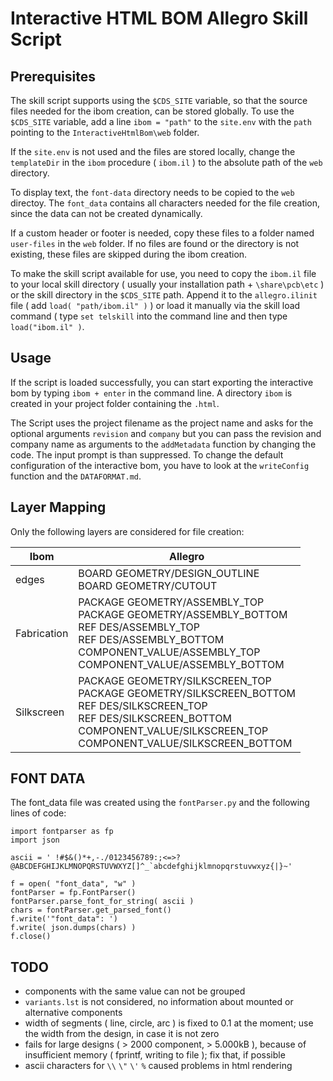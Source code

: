 # Interactive HTML BOM Allegro Skill Script

## Prerequisites
The skill script supports using the `$CDS_SITE` variable, so that the source files needed for the ibom creation, can be stored globally. To use the `$CDS_SITE` variable, add a line `ibom = "path"` to the `site.env` with the `path` pointing to the `InteractiveHtmlBom\web` folder.

If the `site.env` is not used and the files are stored locally, change the `templateDir` in the `ibom` procedure ( `ibom.il` ) to the absolute path of the `web` directory. 

To display text, the `font-data` directory needs to be copied to the `web` directoy. The `font_data` contains all characters needed for the file creation, since the data can not be created dynamically.

If a custom header or footer is needed, copy these files to a folder named `user-files` in the `web` folder. If no files are found or the directory is not existing, these files are skipped during the ibom creation.

To make the skill script available for use, you need to copy the `ibom.il` file to your local skill directory ( usually your installation path + `\share\pcb\etc` ) or the skill directory in the `$CDS_SITE` path. Append it to the `allegro.ilinit` file ( add `load( "path/ibom.il" )` ) or load it manually via the skill load command ( type `set telskill` into the command line and then type `load("ibom.il" )`.

## Usage
If the script is loaded successfully, you can start exporting the interactive bom by typing `ibom + enter` in the command line.
A directory `ibom` is created in your project folder containing the `.html`.

The Script uses the project filename as the project name and asks for the optional arguments `revision` and `company` but you can pass the revision and company name as arguments to the `addMetadata` function by changing the code. The input prompt is than suppressed. To change the default configuration of the interactive bom, you have to look at the `writeConfig` function and the `DATAFORMAT.md`.

## Layer Mapping
Only the following layers are considered for file creation:

| Ibom | Allegro |
| ------| ------ |
| edges | BOARD GEOMETRY/DESIGN_OUTLINE<br>BOARD GEOMETRY/CUTOUT
| Fabrication | PACKAGE GEOMETRY/ASSEMBLY_TOP<br>PACKAGE GEOMETRY/ASSEMBLY_BOTTOM<br>REF DES/ASSEMBLY_TOP<br>REF DES/ASSEMBLY_BOTTOM<br>COMPONENT_VALUE/ASSEMBLY_TOP<br>COMPONENT_VALUE/ASSEMBLY_BOTTOM |
| Silkscreen | PACKAGE GEOMETRY/SILKSCREEN_TOP<br>PACKAGE GEOMETRY/SILKSCREEN_BOTTOM<br>REF DES/SILKSCREEN_TOP<br>REF DES/SILKSCREEN_BOTTOM<br>COMPONENT_VALUE/SILKSCREEN_TOP<br>COMPONENT_VALUE/SILKSCREEN_BOTTOM |

## FONT DATA
The font_data file was created using the `fontParser.py` and the following lines of code:

````
import fontparser as fp
import json

ascii = ' !#$&()*+,-./0123456789:;<=>?@ABCDEFGHIJKLMNOPQRSTUVWXYZ[]^_`abcdefghijklmnopqrstuvwxyz{|}~'

f = open( "font_data", "w" )
fontParser = fp.FontParser()
fontParser.parse_font_for_string( ascii )
chars = fontParser.get_parsed_font()
f.write('"font_data": ')
f.write( json.dumps(chars) )
f.close()
````

## TODO
- components with the same value can not be grouped
- `variants.lst` is not considered, no information about mounted or alternative components
- width of segments ( line, circle, arc ) is fixed to 0.1 at the moment; use the width from the design, in case it is not zero
- fails for large designs ( > 2000 component, > 5.000kB ), because of insufficient memory ( fprintf, writing to file ); fix that, if possible
- ascii characters for `\\` `\"` `\'` `%` caused problems in html rendering 
